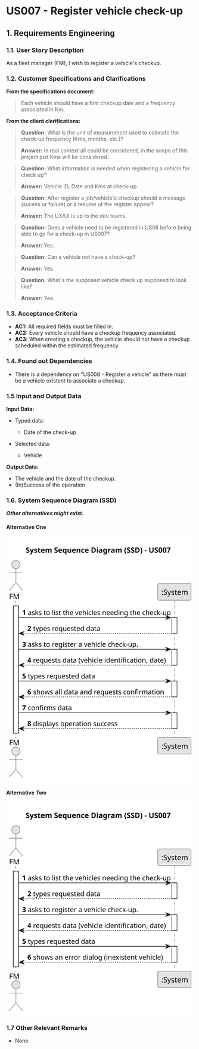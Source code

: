 # US007 - Register vehicle check-up


## 1. Requirements Engineering

### 1.1. User Story Description

As a fleet manager (FM), I wish to register a vehicle's checkup.

### 1.2. Customer Specifications and Clarifications 

**From the specifications document:**

>	Each vehicle should have a first checkup date and a frequency associated in Km. 

**From the client clarifications:**

> **Question:** What is the unit of measurement used to estimate the check-up frequency (Kms, months, etc.)?
>
> **Answer:** In real context all could be considered, in the scope of this project just Kms will be considered.

> **Question:** What information is needed when registering a vehicle for check up?
>
> **Answer:** Vehicle ID, Date and Kms at check-up.

> **Question:** After register a job/vehicle's checkup should a message (sucess or failure) or a resume of the register appear?
>
> **Answer:** The UX/UI is up to the dev teams.

> **Question:** Does a vehicle need to be registered in US06 before being able to go for a check-up in US007?
> 
> **Answer:** Yes.

> **Question:** Can a vehicle not have a check-up?
>
> **Answer:** Yes.

> **Question:**  What´s the supposed vehicle check up supposed to look like?
>
> **Answer:** Yes.




### 1.3. Acceptance Criteria

* **AC1:** All required fields must be filled in.
* **AC2:** Every vehicle should have a checkup frequency associated.
* **AC3:** When creating a checkup, the vehicle should not have a checkup scheduled within the estimated frequency. 

### 1.4. Found out Dependencies

* There is a dependency on "US008 - Register a vehicle" as there must be a vehicle existent to associate a checkup.

### 1.5 Input and Output Data

**Input Data:**

* Typed data:
    * Date of the check-up
	
* Selected data:
    * Vehicle

**Output Data:**

* The vehicle and the date of the checkup.
* (In)Success of the operation

### 1.6. System Sequence Diagram (SSD)

**_Other alternatives might exist._**

#### Alternative One

![System Sequence Diagram - Alternative One](svg/us007-system-sequence-diagram-alternative-one.svg)

#### Alternative Two

![System Sequence Diagram - Alternative Two](svg/us007-system-sequence-diagram-alternative-two.svg)

### 1.7 Other Relevant Remarks

* None